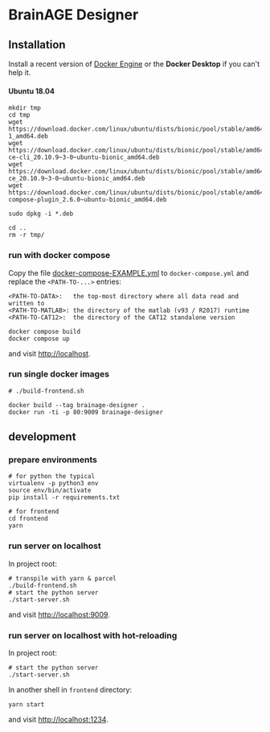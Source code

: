 # BrainAGE Designer

## Installation

Install a recent version of [Docker Engine](https://docs.docker.com/engine/install/) 
or the **Docker Desktop** if you can't help it.

#### Ubuntu 18.04
```shell
mkdir tmp
cd tmp
wget https://download.docker.com/linux/ubuntu/dists/bionic/pool/stable/amd64/containerd.io_1.6.9-1_amd64.deb
wget https://download.docker.com/linux/ubuntu/dists/bionic/pool/stable/amd64/docker-ce-cli_20.10.9~3-0~ubuntu-bionic_amd64.deb
wget https://download.docker.com/linux/ubuntu/dists/bionic/pool/stable/amd64/docker-ce_20.10.9~3-0~ubuntu-bionic_amd64.deb
wget https://download.docker.com/linux/ubuntu/dists/bionic/pool/stable/amd64/docker-compose-plugin_2.6.0~ubuntu-bionic_amd64.deb

sudo dpkg -i *.deb

cd ..
rm -r tmp/
```

### run with docker compose

Copy the file [docker-compose-EXAMPLE.yml](docker-compose-EXAMPLE.yml) to `docker-compose.yml` and
replace the `<PATH-TO-...>` entries:

    <PATH-TO-DATA>:   the top-most directory where all data read and written to
    <PATH-TO-MATLAB>: the directory of the matlab (v93 / R2017) runtime
    <PATH-TO-CAT12>:  the directory of the CAT12 standalone version

```shell
docker compose build
docker compose up
```
and visit [http://localhost](http://localhost).


### run single docker images

```shell
# ./build-frontend.sh

docker build --tag brainage-designer .
docker run -ti -p 80:9009 brainage-designer
```


## development

### prepare environments

```shell
# for python the typical
virtualenv -p python3 env
source env/bin/activate
pip install -r requirements.txt

# for frontend
cd frontend
yarn
```


### run server on localhost

In project root: 
```shell
# transpile with yarn & parcel
./build-frontend.sh
# start the python server
./start-server.sh
```
and visit [http://localhost:9009](http://localhost:9009).

### run server on localhost with hot-reloading

In project root:
```shell
# start the python server
./start-server.sh
```

In another shell in `frontend` directory:
```shell
yarn start
```
and visit [http://localhost:1234](http://localhost:1234).
